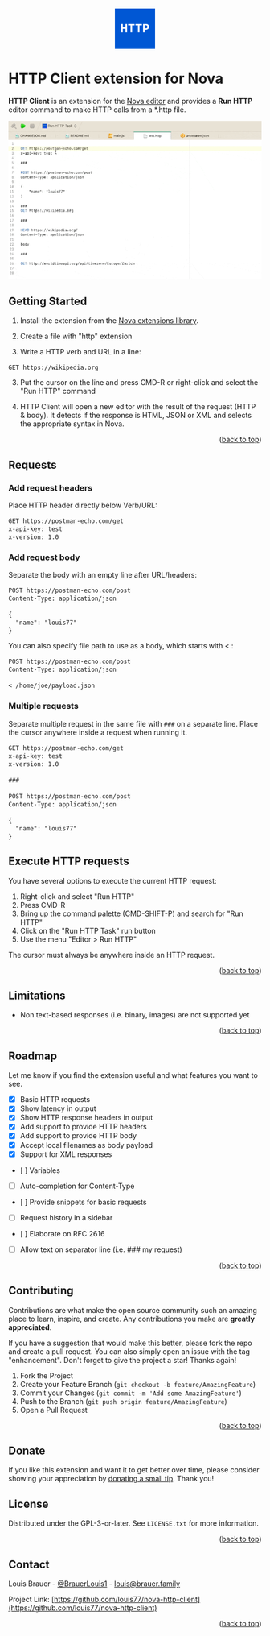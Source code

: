 <a name="readme-top"></a>

<br />
<div align="center">
  <a href="https://github.com/louis77/nova-http-client">
	<img src="https://raw.githubusercontent.com/louis77/nova-http-client/main/extension.png" alt="Logo" width="80" height="80">
  </a>
</div>

# HTTP Client extension for Nova

**HTTP Client** is an extension for the [Nova editor](https://nova.app) and provides a **Run HTTP** editor command to make HTTP calls from a *.http file.

![](https://raw.githubusercontent.com/louis77/nova-http-client/main/screenshot1.gif)

## Getting Started

1. Install the extension from the [Nova extensions library](https://extensions.panic.com/extensions/louis77/louis77.http-client/).

1. Create a file with "http" extension

2. Write a HTTP verb and URL in a line:

```
GET https://wikipedia.org
```

3. Put the cursor on the line and press CMD-R or right-click and select the "Run HTTP" command

4. HTTP Client will open a new editor with the result of the request (HTTP & body). It detects if the response is HTML, JSON or XML and selects the appropriate syntax in Nova.

<p align="right">(<a href="#readme-top">back to top</a>)</p>

## Requests

### Add request headers

Place HTTP header directly below Verb/URL:

```
GET https://postman-echo.com/get
x-api-key: test
x-version: 1.0
```

### Add request body

Separate the body with an empty line after URL/headers:

```
POST https://postman-echo.com/post
Content-Type: application/json

{
  "name": "louis77"
}
```

You can also specify file path to use as a body, which starts with < :

```
POST https://postman-echo.com/post
Content-Type: application/json

< /home/joe/payload.json

```


### Multiple requests

Separate multiple request in the same file with `###` on a separate line.
Place the cursor anywhere inside a request when running it.

```
GET https://postman-echo.com/get
x-api-key: test
x-version: 1.0

###

POST https://postman-echo.com/post
Content-Type: application/json

{
  "name": "louis77"
}
```

## Execute HTTP requests

You have several options to execute the current HTTP request:

1. Right-click and select "Run HTTP"
2. Press CMD-R
3. Bring up the command palette (CMD-SHIFT-P) and search for "Run HTTP"
4. Click on the "Run HTTP Task" run button
5. Use the menu "Editor > Run HTTP"

The cursor must always be anywhere inside an HTTP request.

<p align="right">(<a href="#readme-top">back to top</a>)</p>


## Limitations

- Non text-based responses (i.e. binary, images) are not supported yet

<p align="right">(<a href="#readme-top">back to top</a>)</p>


## Roadmap

Let me know if you find the extension useful and what features you want to see.

- [X] Basic HTTP requests 
- [X] Show latency in output
- [X] Show HTTP response headers in output
- [X] Add support to provide HTTP headers
- [X] Add support to provide HTTP body
- [X] Accept local filenames as body payload
- [X] Support for XML responses
- [ ] Variables
- [ ] Auto-completion for Content-Type
- [ ] Provide snippets for basic requests
- [ ] Request history in a sidebar
- [ ] Elaborate on RFC 2616
- [ ] Allow text on separator line (i.e. ### my request)

<p align="right">(<a href="#readme-top">back to top</a>)</p>


## Contributing

Contributions are what make the open source community such an amazing place to learn, inspire, and create. Any contributions you make are **greatly appreciated**.

If you have a suggestion that would make this better, please fork the repo and create a pull request. You can also simply open an issue with the tag "enhancement".
Don't forget to give the project a star! Thanks again!

1. Fork the Project
2. Create your Feature Branch (`git checkout -b feature/AmazingFeature`)
3. Commit your Changes (`git commit -m 'Add some AmazingFeature'`)
4. Push to the Branch (`git push origin feature/AmazingFeature`)
5. Open a Pull Request

<p align="right">(<a href="#readme-top">back to top</a>)</p>


## Donate

If you like this extension and want it to get better over time, please consider showing your appreciation by [donating a small tip](https://www.paypal.com/donate/?hosted_button_id=T5QY5WE7AV2T6). Thank you!


## License

Distributed under the GPL-3-or-later. See `LICENSE.txt` for more information.

<p align="right">(<a href="#readme-top">back to top</a>)</p>


## Contact

Louis Brauer - [@BrauerLouis1](https://twitter.com/BrauerLouis1) - louis@brauer.family

Project Link: [https://github.com/louis77/nova-http-client](https://github.com/louis77/nova-http-client)

<p align="right">(<a href="#readme-top">back to top</a>)</p>